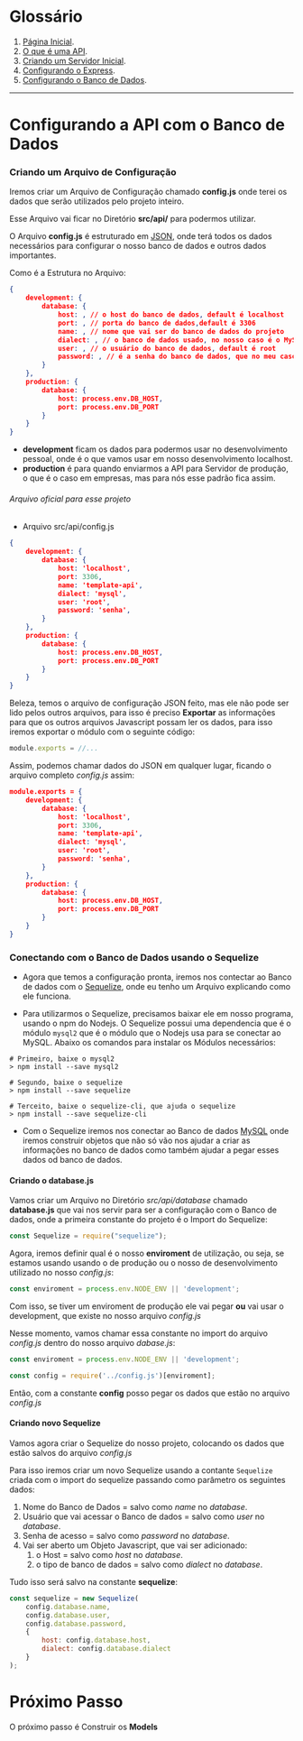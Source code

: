 <h1>Glossário</h1>

1. [Página Inicial](README).
2. [O que é uma API](src/api/../../../README.md).
3. [Criando um Servidor Inicial](initialization).
4. [Configurando o Express](express.md).
5. [Configurando o Banco de Dados](banco-de-dados).



---

# Configurando a API com o Banco de Dados

### Criando um Arquivo de Configuração

Iremos criar um Arquivo de Configuração chamado **config.js** onde terei os dados que serão utilizados pelo projeto inteiro.

Esse Arquivo vai ficar no Diretório **src/api/** para podermos utilizar.

O Arquivo **config.js** é estruturado em [JSON](json), onde terá todos os dados necessários para configurar o nosso banco de dados e outros dados importantes.

Como é a Estrutura no Arquivo:

```json
{
    development: {
        database: {
            host: , // o host do banco de dados, default é localhost
            port: , // porta do banco de dados,default é 3306
            name: , // nome que vai ser do banco de dados do projeto
            dialect: , // o banco de dados usado, no nosso caso é o MySQL
            user: , // o usuário do banco de dados, default é root
            password: , // é a senha do banco de dados, que no meu caso é senha            
        }
    },
    production: {
        database: {
            host: process.env.DB_HOST,
            port: process.env.DB_PORT
        }
    }
}
```

* **development** ficam os dados para podermos usar no desenvolvimento pessoal, onde é o que vamos usar em nosso desenvolvimento localhost.
* **production** é para quando enviarmos a API para Servidor de produção, o que é o caso em empresas, mas para nós esse padrão fica assim.

###### Arquivo oficial para esse projeto

* Arquivo src/api/config.js

```json
{
    development: {
        database: {
            host: 'localhost',
            port: 3306,
            name: 'template-api',
            dialect: 'mysql',
            user: 'root',
            password: 'senha',            
        }
    },
    production: {
        database: {
            host: process.env.DB_HOST,
            port: process.env.DB_PORT
        }
    }
}
```

Beleza, temos o arquivo de configuração JSON feito, mas ele não pode ser lido pelos outros arquivos, para isso é preciso **Exportar** as informações para que os outros arquivos Javascript possam ler os dados, para isso iremos exportar o módulo com o seguinte código:

```javascript
module.exports = //...
```
Assim, podemos chamar dados do JSON em qualquer lugar, ficando o arquivo completo _config.js_ assim:

```json
module.exports = {
    development: {
        database: {
            host: 'localhost',
            port: 3306,
            name: 'template-api',
            dialect: 'mysql',
            user: 'root',
            password: 'senha',            
        }
    },
    production: {
        database: {
            host: process.env.DB_HOST,
            port: process.env.DB_PORT
        }
    }
}
```

### Conectando com o Banco de Dados usando o Sequelize

* Agora que temos a configuração pronta, iremos nos contectar ao Banco de dados com o [Sequelize](sequelize), onde eu tenho um Arquivo explicando como ele funciona.

* Para utilizarmos o Sequelize, precisamos baixar ele em nosso programa, usando o npm do Nodejs. O Sequelize possui uma dependencia que é o módulo `mysql2` que é o módulo que o Nodejs usa para se conectar ao MySQL. Abaixo os comandos para instalar os Módulos necessários:

```shell
# Primeiro, baixe o mysql2
> npm install --save mysql2

# Segundo, baixe o sequelize
> npm install --save sequelize

# Terceito, baixe o sequelize-cli, que ajuda o sequelize
> npm install --save sequelize-cli
```

* Com o Sequelize iremos nos conectar ao Banco de dados [MySQL](mysql) onde iremos construir objetos que não só vão nos ajudar a criar as informações no banco de dados como também ajudar a pegar esses dados od banco de dados.

#### Criando o database.js

Vamos criar um Arquivo no Diretório _src/api/database_ chamado **database.js** que vai nos servir para ser a configuração com o Banco de dados, onde a primeira constante do projeto é o Import do Sequelize:

```javascript
const Sequelize = require("sequelize");
```

Agora, iremos definir qual é o nosso **enviroment** de utilização, ou seja, se estamos usando usando o de produção ou o nosso de desenvolvimento utilizado no nosso _config.js_: 

```javascript
const enviroment = process.env.NODE_ENV || 'development';
```

Com isso, se tiver um enviroment de produção ele vai pegar **ou** vai usar o development, que existe no nosso arquivo _config.js_

Nesse momento, vamos chamar essa constante no import do arquivo _config.js_ dentro do nosso arquivo _dabase.js_:

```javascript
const enviroment = process.env.NODE_ENV || 'development';

const config = require('../config.js')[enviroment];
```

Então, com a constante **config** posso pegar os dados que estão no arquivo _config.js_

#### Criando novo Sequelize

Vamos agora criar o Sequelize do nosso projeto, colocando os dados que estão salvos do arquivo _config.js_

Para isso iremos criar um novo Sequelize usando a contante `Sequelize` criada com o import do sequelize passando como parâmetro os seguintes dados:

1. Nome do Banco de Dados = salvo como _name_ no _database_.
2. Usuário que vai acessar o Banco de dados = salvo como _user_ no _database_.
3. Senha de acesso = salvo como _password_ no _database_.
4. Vai ser aberto um Objeto Javascript, que vai ser adicionado:
   1. o Host = salvo como _host_ no _database_.
   2. o tipo de banco de dados = salvo como _dialect_ no _database_.

Tudo isso será salvo na constante **sequelize**:

```javascript
const sequelize = new Sequelize(
    config.database.name,
    config.database.user,
    config.database.password,
    {
        host: config.database.host,
        dialect: config.database.dialect
    }
);
```

# Próximo Passo

O próximo passo é Construir os **Models**
